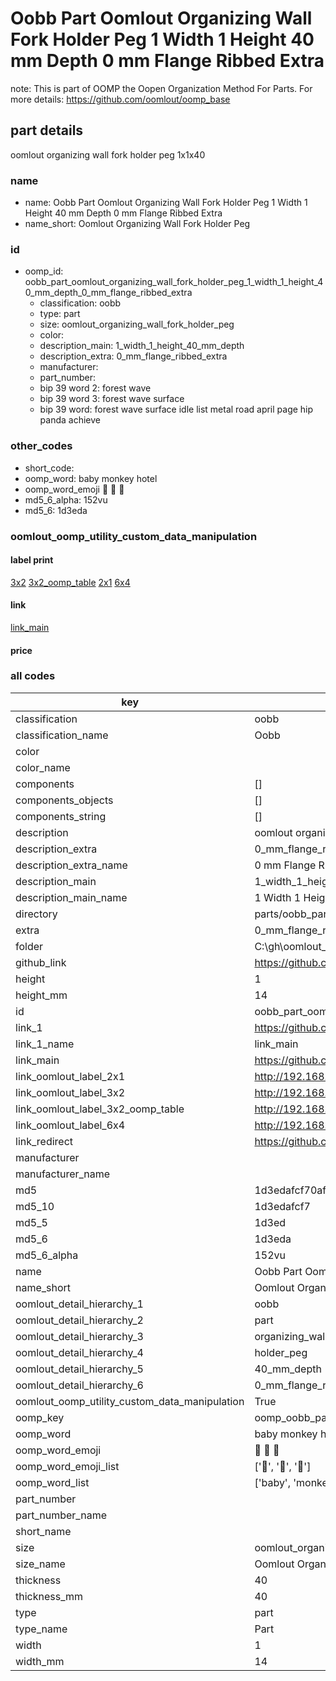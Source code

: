 # Oobb Part Oomlout Organizing Wall Fork Holder Peg 1 Width 1 Height 40 mm Depth 0 mm Flange Ribbed Extra  

note: This is part of OOMP the Oopen Organization Method For Parts. For more details: https://github.com/oomlout/oomp_base

##  part details
  



oomlout organizing wall fork holder peg 1x1x40



### name
* name: Oobb Part Oomlout Organizing Wall Fork Holder Peg 1 Width 1 Height 40 mm Depth 0 mm Flange Ribbed Extra
* name_short: Oomlout Organizing Wall Fork Holder Peg
### id
* oomp_id: oobb_part_oomlout_organizing_wall_fork_holder_peg_1_width_1_height_40_mm_depth_0_mm_flange_ribbed_extra
  * classification: oobb
  * type: part
  * size: oomlout_organizing_wall_fork_holder_peg
  * color: 
  * description_main: 1_width_1_height_40_mm_depth
  * description_extra: 0_mm_flange_ribbed_extra
  * manufacturer: 
  * part_number: 
  * bip 39 word 2: forest wave
  * bip 39 word 3: forest wave surface
  * bip 39 word: forest wave surface idle list metal road april page hip panda achieve

### other_codes
* short_code: 
* oomp_word: baby monkey hotel
* oomp_word_emoji :baby: :monkey: :hotel:
* md5_6_alpha: 152vu
* md5_6: 1d3eda






### oomlout_oomp_utility_custom_data_manipulation
#### label print
[3x2](http://192.168.1.245:1112/?label=oomp%20152vu)
[3x2_oomp_table](http://192.168.1.108:1112/?label=oomp%20152vu)
[2x1](http://192.168.1.242:1112/?label=oomp%20152vu)
[6x4](http://192.168.1.55:1112/?label=oomp%20152vu)    

#### link

[link_main](https://github.com/oomlout/oomlout_oobb_version_4_generated_parts/tree/main/navigation_oomp/oobb/part/oomlout_organizing_wall_fork_holder_peg/1_width_1_height_40_mm_depth/0_mm_flange_ribbed_extra/part)                              

#### price







### all codes 
| key | value |  
| --- | --- |  
| classification | oobb |  
| classification_name | Oobb |  
| color |  |  
| color_name |  |  
| components | [] |  
| components_objects | [] |  
| components_string | [] |  
| description | oomlout organizing wall fork holder peg 1x1x40 |  
| description_extra | 0_mm_flange_ribbed_extra |  
| description_extra_name | 0 mm Flange Ribbed Extra |  
| description_main | 1_width_1_height_40_mm_depth |  
| description_main_name | 1 Width 1 Height 40 mm Depth |  
| directory | parts/oobb_part_oomlout_organizing_wall_fork_holder_peg_1_width_1_height_40_mm_depth_0_mm_flange_ribbed_extra |  
| extra | 0_mm_flange_ribbed |  
| folder | C:\gh\oomlout_oobb_version_4_generated_parts\parts\oobb_part_oomlout_organizing_wall_fork_holder_peg_1_width_1_height_40_mm_depth_0_mm_flange_ribbed_extra |  
| github_link | https://github.com/oomlout/oomlout_oomp_part_src/tree/main/parts/oobb_part_oomlout_organizing_wall_fork_holder_peg_1_width_1_height_40_mm_depth_0_mm_flange_ribbed_extra |  
| height | 1 |  
| height_mm | 14 |  
| id | oobb_part_oomlout_organizing_wall_fork_holder_peg_1_width_1_height_40_mm_depth_0_mm_flange_ribbed_extra |  
| link_1 | https://github.com/oomlout/oomlout_oobb_version_4_generated_parts/tree/main/navigation_oomp/oobb/part/oomlout_organizing_wall_fork_holder_peg/1_width_1_height_40_mm_depth/0_mm_flange_ribbed_extra/part |  
| link_1_name | link_main |  
| link_main | https://github.com/oomlout/oomlout_oobb_version_4_generated_parts/tree/main/navigation_oomp/oobb/part/oomlout_organizing_wall_fork_holder_peg/1_width_1_height_40_mm_depth/0_mm_flange_ribbed_extra/part |  
| link_oomlout_label_2x1 | http://192.168.1.242:1112/?label=oomp%20152vu |  
| link_oomlout_label_3x2 | http://192.168.1.245:1112/?label=oomp%20152vu |  
| link_oomlout_label_3x2_oomp_table | http://192.168.1.108:1112/?label=oomp%20152vu |  
| link_oomlout_label_6x4 | http://192.168.1.55:1112/?label=oomp%20152vu |  
| link_redirect | https://github.com/oomlout/oomlout_oobb_version_4_generated_parts/tree/main/parts/oobb_oomlout_organizing_wall_fork_holder_peg_01_01_40_ex_0_mm_flange_ribbed |  
| manufacturer |  |  
| manufacturer_name |  |  
| md5 | 1d3edafcf70af75e3041370bb47dfad9 |  
| md5_10 | 1d3edafcf7 |  
| md5_5 | 1d3ed |  
| md5_6 | 1d3eda |  
| md5_6_alpha | 152vu |  
| name | Oobb Part Oomlout Organizing Wall Fork Holder Peg 1 Width 1 Height 40 mm Depth 0 mm Flange Ribbed Extra |  
| name_short | Oomlout Organizing Wall Fork Holder Peg |  
| oomlout_detail_hierarchy_1 | oobb |  
| oomlout_detail_hierarchy_2 | part |  
| oomlout_detail_hierarchy_3 | organizing_wall_fork |  
| oomlout_detail_hierarchy_4 | holder_peg |  
| oomlout_detail_hierarchy_5 | 40_mm_depth |  
| oomlout_detail_hierarchy_6 | 0_mm_flange_ribbed_extra |  
| oomlout_oomp_utility_custom_data_manipulation | True |  
| oomp_key | oomp_oobb_part_oomlout_organizing_wall_fork_holder_peg_1_width_1_height_40_mm_depth_0_mm_flange_ribbed_extra |  
| oomp_word | baby monkey hotel |  
| oomp_word_emoji | :baby: :monkey: :hotel: |  
| oomp_word_emoji_list | [':baby:', ':monkey:', ':hotel:'] |  
| oomp_word_list | ['baby', 'monkey', 'hotel'] |  
| part_number |  |  
| part_number_name |  |  
| short_name |  |  
| size | oomlout_organizing_wall_fork_holder_peg |  
| size_name | Oomlout Organizing Wall Fork Holder Peg |  
| thickness | 40 |  
| thickness_mm | 40 |  
| type | part |  
| type_name | Part |  
| width | 1 |  
| width_mm | 14 |  
